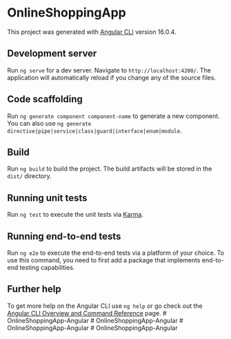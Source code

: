 # OnlineShoppingApp

This project was generated with [Angular CLI](https://github.com/angular/angular-cli) version 16.0.4.

## Development server

Run `ng serve` for a dev server. Navigate to `http://localhost:4200/`. The application will automatically reload if you change any of the source files.

## Code scaffolding

Run `ng generate component component-name` to generate a new component. You can also use `ng generate directive|pipe|service|class|guard|interface|enum|module`.

## Build

Run `ng build` to build the project. The build artifacts will be stored in the `dist/` directory.

## Running unit tests

Run `ng test` to execute the unit tests via [Karma](https://karma-runner.github.io).

## Running end-to-end tests

Run `ng e2e` to execute the end-to-end tests via a platform of your choice. To use this command, you need to first add a package that implements end-to-end testing capabilities.

## Further help

To get more help on the Angular CLI use `ng help` or go check out the [Angular CLI Overview and Command Reference](https://angular.io/cli) page.
#   O n l i n e S h o p p i n g A p p - A n g u l a r  
 #   O n l i n e S h o p p i n g A p p - A n g u l a r  
 #   O n l i n e S h o p p i n g A p p - A n g u l a r  
 #   O n l i n e S h o p p i n g A p p - A n g u l a r  
 